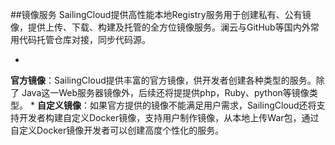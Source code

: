 ##镜像服务
SailingCloud提供高性能本地Registry服务用于创建私有、公有镜像，提供上传、下载、构建及托管的全方位镜像服务。澜云与GitHub等国内外常用代码托管仓库对接，同步代码源。

* 
**官方镜像**：SailingCloud提供丰富的官方镜像，供开发者创建各种类型的服务。除了 Java这一Web服务器镜像外，后续还将提提供php，Ruby、python等镜像类型。
* 
**自定义镜像**：如果官方提供的镜像不能满足用户需求，SailingCloud还将支持开发者构建自定义Docker镜像，支持用户制作镜像，从本地上传War包，通过自定义Docker镜像开发者可以创建高度个性化的服务。